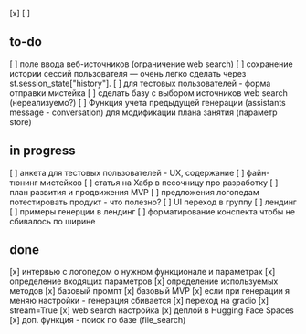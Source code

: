 [x]
[ ]

## to-do
[ ] поле ввода веб-источников (ограничение web search)
[ ] сохранение истории сессий пользователя — очень легко сделать через st.session_state["history"].
[ ] для тестовых пользователей - форма отправки мистейка
[ ] сделать базу с выбором источников web search (нереализуемо?)
[ ] Функция учета предыдущей генерации (assistants message - conversation) для модификации плана занятия (параметр store)

## in progress
[ ] анкета для тестовых пользователей - UX, содержание
[ ] файн-тюнинг мистейков
[ ] статья на Хабр в песочницу про разработку
[ ] план развития и продвижения MVP
[ ] предложения логопедам потестировать продукт - что полезно?
[ ] UI переход в группу
[ ] лендинг
[ ] примеры генерции в лендинг
[ ] форматирование конспекта чтобы не сбивалось по ширине
## done
[x] интервью с логопедом о нужном функционале и параметрах
[x] определение входящих параметров
[x] определение используемых методов
[x] базовый промпт
[x] базовый MVP 
[x] если при генерации я меняю настройки - генерация сбивается
[x] переход на gradio
[x] stream=True
[x] web search настройка
[x] деплой в Hugging Face Spaces
[x] доп. функция - поиск по базе (file_search)